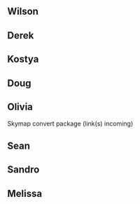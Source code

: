 ## Wilson
## Derek
## Kostya
## Doug
## Olivia
Skymap convert package (link(s) incoming)
## Sean
## Sandro
## Melissa
